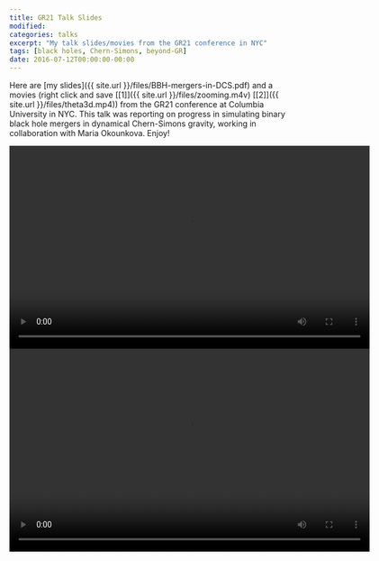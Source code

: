 ```yaml
---
title: GR21 Talk Slides
modified:
categories: talks
excerpt: "My talk slides/movies from the GR21 conference in NYC"
tags: [black holes, Chern-Simons, beyond-GR]
date: 2016-07-12T00:00:00-00:00
---
```


Here are [my slides]({{ site.url }}/files/BBH-mergers-in-DCS.pdf) and
a movies (right click and save
[[1]]({{ site.url }}/files/zooming.m4v)
[[2]]({{ site.url }}/files/theta3d.mp4))
from the GR21 conference at Columbia University in NYC.  This talk
was reporting on progress in simulating binary black hole mergers in
dynamical Chern-Simons gravity,
working in collaboration with Maria Okounkova.
Enjoy!

<video controls style="width:640px;height:360px;" >
  <source src="{{ site.url }}/files/zooming.webm" type="video/webm">
  <source src="{{ site.url }}/files/zooming.m4v" type="video/mp4">
  Your browser does not support the <code>video</code> element.
</video>

<video controls style="width:640px;height:360px;" >
  <source src="{{ site.url }}/files/theta3d.webm" type="video/webm">
  <source src="{{ site.url }}/files/theta3d.mp4" type="video/mp4">
  Your browser does not support the <code>video</code> element.
</video>
